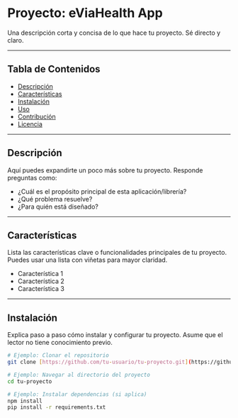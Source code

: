 # Proyecto: eViaHealth App

Una descripción corta y concisa de lo que hace tu proyecto. Sé directo y claro.

---

## Tabla de Contenidos

* [Descripción](#descripción)
* [Características](#características)
* [Instalación](#instalación)
* [Uso](#uso)
* [Contribución](#contribución)
* [Licencia](#licencia)

---

## Descripción

Aquí puedes expandirte un poco más sobre tu proyecto. Responde preguntas como:
* ¿Cuál es el propósito principal de esta aplicación/librería?
* ¿Qué problema resuelve?
* ¿Para quién está diseñado?

---

## Características

Lista las características clave o funcionalidades principales de tu proyecto. Puedes usar una lista con viñetas para mayor claridad.

* Característica 1
* Característica 2
* Característica 3

---

## Instalación

Explica paso a paso cómo instalar y configurar tu proyecto. Asume que el lector no tiene conocimiento previo.

```bash
# Ejemplo: Clonar el repositorio
git clone [https://github.com/tu-usuario/tu-proyecto.git](https://github.com/tu-usuario/tu-proyecto.git)

# Ejemplo: Navegar al directorio del proyecto
cd tu-proyecto

# Ejemplo: Instalar dependencias (si aplica)
npm install
pip install -r requirements.txt